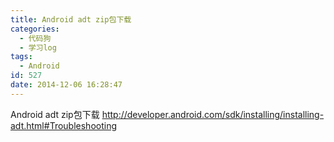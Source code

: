 ```yaml
---
title: Android adt zip包下载
categories:
  - 代码狗
  - 学习log
tags:
  - Android
id: 527
date: 2014-12-06 16:28:47
---
```


Android adt zip包下载
http://developer.android.com/sdk/installing/installing-adt.html#Troubleshooting